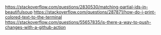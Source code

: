 https://stackoverflow.com/questions/2830530/matching-partial-ids-in-beautifulsoup
https://stackoverflow.com/questions/287871/how-do-i-print-colored-text-to-the-terminal
https://stackoverflow.com/questions/55657835/is-there-a-way-to-push-changes-with-a-github-action